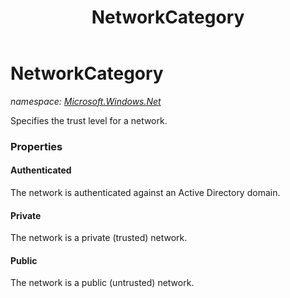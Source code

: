 ﻿---
title: NetworkCategory
---

# NetworkCategory
_namespace: [Microsoft.Windows.Net](N-Microsoft.Windows.Net.html)_

Specifies the trust level for a 
 network.



### Properties

#### Authenticated
The network is authenticated against an Active Directory domain.
#### Private
The network is a private (trusted) network.
#### Public
The network is a public (untrusted) network.

